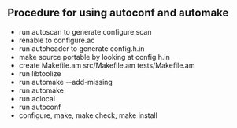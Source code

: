 Procedure for using autoconf and automake
-----------------------------------------
* run autoscan to generate configure.scan
* renable to configure.ac
* run autoheader to generate config.h.in
* make source portable by looking at config.h.in
* create Makefile.am src/Makefile.am tests/Makefile.am
* run libtoolize
* run automake --add-missing
* run automake
* run aclocal
* run autoconf
* configure, make, make check, make install
